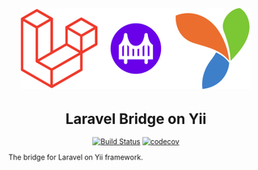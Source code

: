 <p align="center"><img src="docs/logo.svg"></p>

<h1 align="center">Laravel Bridge on Yii</h1>

<p align="center">
<a href="https://travis-ci.com/laravel-bridge/yii"><img src="https://travis-ci.com/laravel-bridge/yii.svg?branch=master" alt="Build Status"></a>
<a href="https://codecov.io/gh/laravel-bridge/yii"><img src="https://codecov.io/gh/laravel-bridge/yii/branch/master/graph/badge.svg" alt="codecov"></a>
</p>

The bridge for Laravel on Yii framework.
